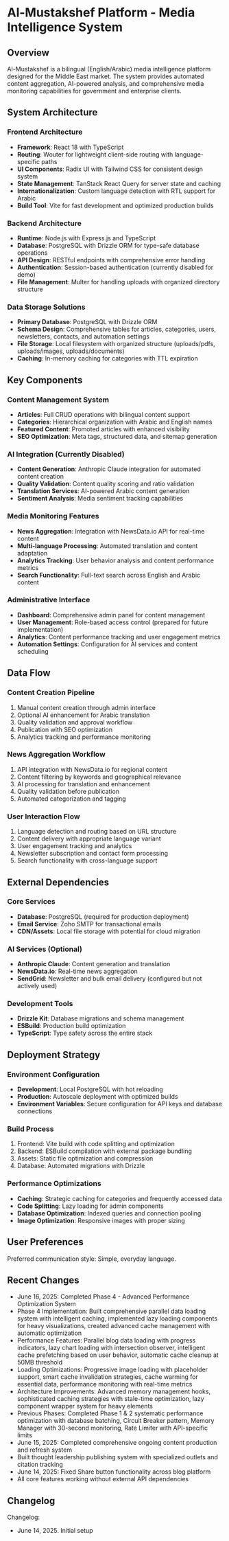 # Al-Mustakshef Platform - Media Intelligence System

## Overview
Al-Mustakshef is a bilingual (English/Arabic) media intelligence platform designed for the Middle East market. The system provides automated content aggregation, AI-powered analysis, and comprehensive media monitoring capabilities for government and enterprise clients.

## System Architecture

### Frontend Architecture
- **Framework**: React 18 with TypeScript
- **Routing**: Wouter for lightweight client-side routing with language-specific paths
- **UI Components**: Radix UI with Tailwind CSS for consistent design system
- **State Management**: TanStack React Query for server state and caching
- **Internationalization**: Custom language detection with RTL support for Arabic
- **Build Tool**: Vite for fast development and optimized production builds

### Backend Architecture
- **Runtime**: Node.js with Express.js and TypeScript
- **Database**: PostgreSQL with Drizzle ORM for type-safe database operations
- **API Design**: RESTful endpoints with comprehensive error handling
- **Authentication**: Session-based authentication (currently disabled for demo)
- **File Management**: Multer for handling uploads with organized directory structure

### Data Storage Solutions
- **Primary Database**: PostgreSQL with Drizzle ORM
- **Schema Design**: Comprehensive tables for articles, categories, users, newsletters, contacts, and automation settings
- **File Storage**: Local filesystem with organized structure (uploads/pdfs, uploads/images, uploads/documents)
- **Caching**: In-memory caching for categories with TTL expiration

## Key Components

### Content Management System
- **Articles**: Full CRUD operations with bilingual content support
- **Categories**: Hierarchical organization with Arabic and English names
- **Featured Content**: Promoted articles with enhanced visibility
- **SEO Optimization**: Meta tags, structured data, and sitemap generation

### AI Integration (Currently Disabled)
- **Content Generation**: Anthropic Claude integration for automated content creation
- **Quality Validation**: Content quality scoring and ratio validation
- **Translation Services**: AI-powered Arabic content generation
- **Sentiment Analysis**: Media sentiment tracking capabilities

### Media Monitoring Features
- **News Aggregation**: Integration with NewsData.io API for real-time content
- **Multi-language Processing**: Automated translation and content adaptation
- **Analytics Tracking**: User behavior analysis and content performance metrics
- **Search Functionality**: Full-text search across English and Arabic content

### Administrative Interface
- **Dashboard**: Comprehensive admin panel for content management
- **User Management**: Role-based access control (prepared for future implementation)
- **Analytics**: Content performance tracking and user engagement metrics
- **Automation Settings**: Configuration for AI services and content scheduling

## Data Flow

### Content Creation Pipeline
1. Manual content creation through admin interface
2. Optional AI enhancement for Arabic translation
3. Quality validation and approval workflow
4. Publication with SEO optimization
5. Analytics tracking and performance monitoring

### News Aggregation Workflow
1. API integration with NewsData.io for regional content
2. Content filtering by keywords and geographical relevance
3. AI processing for translation and enhancement
4. Quality validation before publication
5. Automated categorization and tagging

### User Interaction Flow
1. Language detection and routing based on URL structure
2. Content delivery with appropriate language variant
3. User engagement tracking and analytics
4. Newsletter subscription and contact form processing
5. Search functionality with cross-language support

## External Dependencies

### Core Services
- **Database**: PostgreSQL (required for production deployment)
- **Email Service**: Zoho SMTP for transactional emails
- **CDN/Assets**: Local file storage with potential for cloud migration

### AI Services (Optional)
- **Anthropic Claude**: Content generation and translation
- **NewsData.io**: Real-time news aggregation
- **SendGrid**: Newsletter and bulk email delivery (configured but not actively used)

### Development Tools
- **Drizzle Kit**: Database migrations and schema management
- **ESBuild**: Production build optimization
- **TypeScript**: Type safety across the entire stack

## Deployment Strategy

### Environment Configuration
- **Development**: Local PostgreSQL with hot reloading
- **Production**: Autoscale deployment with optimized builds
- **Environment Variables**: Secure configuration for API keys and database connections

### Build Process
1. Frontend: Vite build with code splitting and optimization
2. Backend: ESBuild compilation with external package bundling
3. Assets: Static file optimization and compression
4. Database: Automated migrations with Drizzle

### Performance Optimizations
- **Caching**: Strategic caching for categories and frequently accessed data
- **Code Splitting**: Lazy loading for admin components
- **Database Optimization**: Indexed queries and connection pooling
- **Image Optimization**: Responsive images with proper sizing

## User Preferences

Preferred communication style: Simple, everyday language.

## Recent Changes

- June 16, 2025: Completed Phase 4 - Advanced Performance Optimization System
- Phase 4 Implementation: Built comprehensive parallel data loading system with intelligent caching, implemented lazy loading components for heavy visualizations, created advanced cache management with automatic optimization
- Performance Features: Parallel blog data loading with progress indicators, lazy chart loading with intersection observer, intelligent cache prefetching based on user behavior, automatic cache cleanup at 50MB threshold
- Loading Optimizations: Progressive image loading with placeholder support, smart cache invalidation strategies, cache warming for essential data, performance monitoring with real-time metrics
- Architecture Improvements: Advanced memory management hooks, sophisticated caching strategies with stale-time optimization, lazy component wrapper system for heavy elements
- Previous Phases: Completed Phase 1 & 2 systematic performance optimization with database batching, Circuit Breaker pattern, Memory Manager with 30-second monitoring, Rate Limiter with API-specific limits
- June 15, 2025: Completed comprehensive ongoing content production and refresh system
- Built thought leadership publishing system with specialized outlets and citation tracking
- June 14, 2025: Fixed Share button functionality across blog platform
- All core features working without external API dependencies

## Changelog

Changelog:
- June 14, 2025. Initial setup